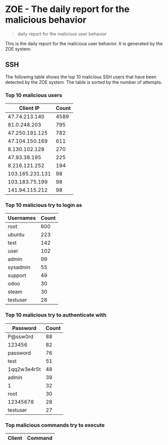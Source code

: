 # ZOE - The daily report for the malicious behavior

> daily report for the malicious user behavior

This is the daily report for the malicious user behavior. It is generated by the ZOE system.

## SSH

The following table shows the top 10 malicious SSH users that have been detected by the ZOE
system. The table is sorted by the number of attempts.

### Top 10 malicious users

| Client IP | Count    |
|-----------|----------|
| 47.74.213.140 | 4589 |
| 81.0.248.203 | 795 |
| 47.250.191.125 | 782 |
| 47.104.150.169 | 611 |
| 8.130.102.128 | 270 |
| 47.93.38.195 | 225 |
| 8.216.121.252 | 194 |
| 103.165.231.131 | 98 |
| 103.183.75.199 | 98 |
| 141.94.115.212 | 98 |

### Top 10 malicious try to login as

| Usernames | Count    |
|-----------|----------|
| root | 600 |
| ubuntu | 223 |
| test | 142 |
| user | 102 |
| admin | 99 |
| sysadmin | 55 |
| support | 49 |
| odoo | 30 |
| steam | 30 |
| testuser | 28 |

### Top 10 malicious try to authenticate with

| Password | Count    |
|-----------|----------|
| P@ssw0rd | 88 |
| 123456 | 82 |
| password | 76 |
| test | 51 |
| 1qq2w3e4r5t | 48 |
| admin | 39 |
| 1 | 32 |
| root | 30 |
| 12345678 | 28 |
| testuser | 27 |

### Top malicious commands try to execute

| Client | Command |
|--------|---------|

